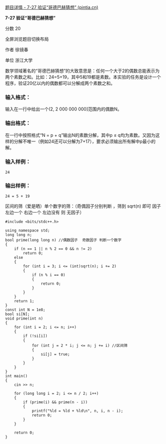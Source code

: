 [题目详情 - 7-27 验证“哥德巴赫猜想” (pintia.cn)](https://pintia.cn/problem-sets/1612368002333536256/exam/problems/1612368057576718362)

**7-27 验证“哥德巴赫猜想”**

分数 20

全屏浏览题目切换布局

作者 徐镜春

单位 浙江大学

数学领域著名的“哥德巴赫猜想”的大致意思是：任何一个大于2的偶数总能表示为两个素数之和。比如：24=5+19，其中5和19都是素数。本实验的任务是设计一个程序，验证20亿以内的偶数都可以分解成两个素数之和。

### 输入格式：

输入在一行中给出一个(2, 2 000 000 000]范围内的偶数N。

### 输出格式：

在一行中按照格式“N = p + q”输出N的素数分解，其中p ≤ q均为素数。又因为这样的分解不唯一（例如24还可以分解为7+17），要求必须输出所有解中p最小的解。

### 输入样例：

```in
24
```

### 输出样例：

```out
24 = 5 + 19
```



区间的筛（爱是晒）单个数字的筛：（奇偶因子分别判断 ，筛到 sqrt(n) 即可 因子左边一个 右边一个  左边没有  则 无因子）

~~~~
#include <bits/stdc++.h>

using namespace std;
long long n;
bool prime(long long n) //偶数因子  奇数因子 判断一个数字
{
    if (n == 1 || n % 2 == 0 && n != 2)
        return 0;
    else
    {
        for (int i = 3; i <= (int)sqrt(n); i += 2)
        {
            if (n % i == 0)
            {
                return 0;
            }
        }
    }
    return 1;
}
const int N = 1e8;
bool si[N];
void prime(int n)
{
    for (int i = 2; i <= n; i++)
    {
        if (!si[i])
        {
            for (int j = 2 * i; j <= n; j += i) //区间筛
            {
                si[j] = true;
            }
        }
    }
}
int main()
{
    cin >> n;

    for (long long i = 2; i <= n / 2; i++)
    {
        if (prime(i) && prime(n - i))
        {
            printf("%ld = %ld + %ld\n", n, i, n - i);
            return 0;
        }
    }

    return 0;
}